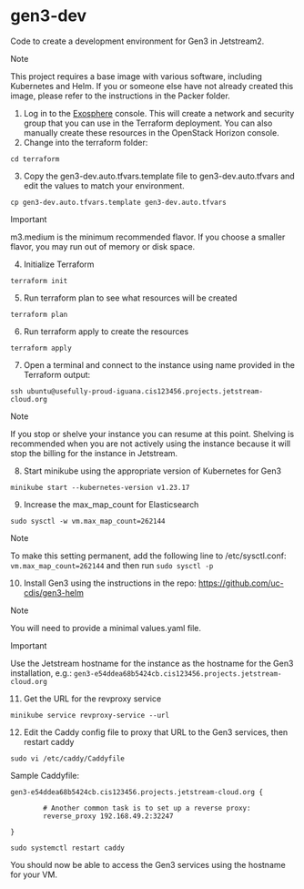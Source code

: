 # gen3-dev
Code to create a development environment for Gen3 in Jetstream2.

> [!NOTE]
> This project requires a base image with various software, including Kubernetes and Helm. If you or someone else have not already created this image, please refer to the instructions in the Packer folder.

1. Log in to the [Exosphere](https://jetstream2.exosphere.app/exosphere) console. This will create a network and security group that you can use in the Terraform deployment. You can also manually create these resources in the OpenStack Horizon console.
2. Change into the terraform folder:
```shell
cd terraform
```
3. Copy the gen3-dev.auto.tfvars.template file to gen3-dev.auto.tfvars and edit the values to match your environment.
```shell
cp gen3-dev.auto.tfvars.template gen3-dev.auto.tfvars
```
> [!IMPORTANT]
> m3.medium is the minimum recommended flavor. If you choose a smaller flavor, you may run out of memory or disk space.
4. Initialize Terraform
```shell
terraform init
```
5. Run terraform plan to see what resources will be created
```shell
terraform plan
```
6. Run terraform apply to create the resources
```shell
terraform apply
```
7. Open a terminal and connect to the instance using name provided in the Terraform output:
```shell
ssh ubuntu@usefully-proud-iguana.cis123456.projects.jetstream-cloud.org
```
> [!NOTE]
> If you stop or shelve your instance you can resume at this point. Shelving is recommended when you are not actively using the instance because it will stop the billing for the instance in Jetstream.
8. Start minikube using the appropriate version of Kubernetes for Gen3
```shell
minikube start --kubernetes-version v1.23.17
```
9. Increase the max_map_count for Elasticsearch
```shell
sudo sysctl -w vm.max_map_count=262144
```
> [!NOTE]
> To make this setting permanent, add the following line to /etc/sysctl.conf: `vm.max_map_count=262144` and then run `sudo sysctl -p`
10. Install Gen3 using the instructions in the repo: https://github.com/uc-cdis/gen3-helm
> [!NOTE]
> You will need to provide a minimal values.yaml file.

> [!IMPORTANT]
> Use the Jetstream hostname for the instance as the hostname for the Gen3 installation, e.g.: `gen3-e54ddea68b5424cb.cis123456.projects.jetstream-cloud.org`
11. Get the URL for the revproxy service
```shell
minikube service revproxy-service --url
```
12. Edit the Caddy config file to proxy that URL to the Gen3 services, then restart caddy
```shell
sudo vi /etc/caddy/Caddyfile
```

Sample Caddyfile:
```
gen3-e54ddea68b5424cb.cis123456.projects.jetstream-cloud.org {

        # Another common task is to set up a reverse proxy:
        reverse_proxy 192.168.49.2:32247

}
```

```shell
sudo systemctl restart caddy
```
You should now be able to access the Gen3 services using the hostname for your VM.
